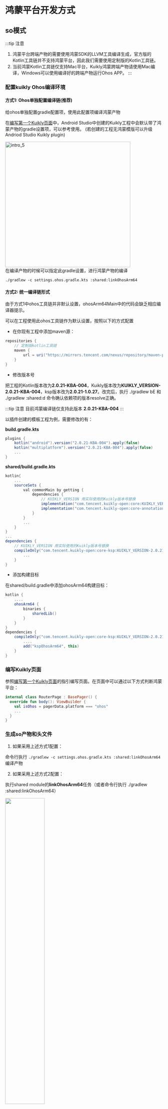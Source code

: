 # 鸿蒙平台开发方式

## so模式
:::tip 注意
1. 鸿蒙平台跨端产物的需要使用鸿蒙SDK的LLVM工具编译生成，官方版的Kotlin工具链并不支持鸿蒙平台，因此我们需要使用定制版的Kotlin工具链。
2. 当前鸿蒙Kotlin工具链仅支持Mac平台，Kuikly鸿蒙跨端产物请使用Mac编译，Windows可以使用编译好的跨端产物运行Ohos APP。
:::

### 配置kuikly Ohos编译环境
#### 方式1: Ohos单独配置编译链(推荐)

给ohos单独配置gradle配置项，使用此配置项编译鸿蒙产物

在[编写第一个Kuikly页面](../QuickStart/hello-world.md)中，Android Studio中创建的Kuikly工程中会默认带了鸿蒙产物的gradle设置项，可以参考使用。
(若创建的工程无鸿蒙模版可以升级Andriod Studio Kuikly plugin)
<div>
<img src="./img/ohosgradle.png"  alt="intro_5" width="400">
</div>
在编译产物的时候可以指定此gradle设置，进行鸿蒙产物的编译

`./gradlew -c settings.ohos.gradle.kts :shared:linkOhosArm64`



#### 方式2: 统一编译链形式

由于方式1中ohos工具链并非默认设置，ohosArm64Main中的代码会缺乏相应编译器提示。

可以在工程使用此ohos工具链作为默认设置，按照以下的方式配置


- 在你现有工程中添加maven源：
```gradle
repositories {
    // 定制版kotlin工具链
    maven {
        url = uri("https://mirrors.tencent.com/nexus/repository/maven-public/")
    }
}
```

- 修改版本号

把工程的Kotlin版本改为**2.0.21-KBA-004**，Kuikly版本改为**KUIKLY_VERSION-2.0.21-KBA-004**，ksp版本改为**2.0.21-1.0.27**。改完后，执行 ./gradlew bE 和 ./gradlew :shared:d 命令确认依赖项的版本resolve正确。

:::tip 注意
目前鸿蒙编译链仅支持此版本 **2.0.21-KBA-004**
:::

以插件创建的模板工程为例，需要修改的有：

**build.gradle.kts**

```gradle
plugins {
    kotlin("android").version("2.0.21-KBA-004").apply(false)
    kotlin("multiplatform").version("2.0.21-KBA-004").apply(false)
    ...
}
```

**shared/build.gradle.kts**

```gradle
kotlin{
    ...
    sourceSets {
        val commonMain by getting {
            dependencies {
                // KUIKLY_VERSION 用实际使用的Kuikly版本号替换
                implementation("com.tencent.kuikly-open:core:KUIKLY_VERSION-2.0.21-KBA-004")
                implementation("com.tencent.kuikly-open:core-annotations:KUIKLY_VERSION-2.0.21-KBA-004")
            }
        }
        ...
    }
}
...
dependencies {
    // KUIKLY_VERSION 用实际使用的Kuikly版本号替换
    compileOnly("com.tencent.kuikly-open:core-ksp:KUIKLY_VERSION-2.0.21-KBA-004") {
        ...
    }
}
```

- 添加构建目标

在shared/build.gradle中添加ohosArm64构建目标：
```gradle
kotlin {
    ....
    ohosArm64 {
        binaries {
            sharedLib()
        }
    }
}
dependencies {
    compileOnly("com.tencent.kuikly-open:core-ksp:KUIKLY_VERSION-2.0.21-KBA-004") {
        ....
        add("kspOhosArm64", this)
    }
}
```

### 编写Kuikly页面

参照[编写第一个Kuikly页面](../QuickStart/hello-world.md)的指引编写页面。在页面中可以通过以下方式判断鸿蒙平台：
```kotlin
internal class RouterPage : BasePager() {
  override fun body(): ViewBuilder {
    val isOhos = pagerData.platform === "ohos"
    ...
  }
}
```

### 生成so产物和头文件

1. 如果采用上述方式1配置：

命令行执行 `./gradlew -c settings.ohos.gradle.kts :shared:linkOhosArm64` 编译产物

2. 如果采用上述方式2配置：

执行shared module的**linkOhosArm64**任务（或者命令行执行 ./gradlew :shared:linkOhosArm64）

<div>
<img src="./img/ohos_gradle.png" width="50%">
</div>

构建成功后，so产物和头文件在shared/build/bin/ohosArm64/

<div>
<img src="./img/so_dir.png" width="50%">
</div>

### 同步so产物和头文件至鸿蒙宿主工程

#### 方式1：Kuikly Hvigor插件

Kuikly简单封装了一个鸿蒙hvigor插件
插件可以实现在鸿蒙工程运行的时候编译kuiklyOhos产物并拷贝至对应文件夹，实现编译联动

使用方式:
1. ohosProject -> .npmrc
```text
registry=https://registry.npmjs.org/
```

2. ohosProject -> hvigor/hvigor-config.json5
```text
  ...
  "dependencies": {
    ...
    "kuikly-ohos-compile-plugin": "latest"
    ...
  },
  ...
```
3. ohosProject根目录中local.properties配置相应信息

```
# kuiklyCompilePlugin
# REQUIRED Parameters
kuikly.projectPath=Your kuikly project root path
kuikly.moduleName=Your kuikly module name
kuikly.ohosGradleSettings=settings.ohos.gradle

# OPTIONAL Parameters
kuikly.soPath=Your so product path(Relative path to the Ohos project root directory, the default is entry/libs/arm64-v8a)
kuikly.headerPath=Your header product path(Relative path to the Ohos project root directory, the default is entry/src/main/cpp)
kuikly.compilePluginEnabled=Whether the kuikly compile plugin is enabled during build(true or false, the default is true)
```
:::tip 注意
插件会在 `projectPath` 中执行 `./gradlew -c ohosGradleSettings moduleName:linkOhosArm64`

并把编译的产物拷贝到 `kuikly.soPath`、`kuikly.headerPath`

若你的工程结构比较复杂，插件可能无法支持
:::

4. ohosProject -> entry/hvigorfile.ts 启用插件
```text
import { kuiklyCompilePlugin } from 'kuikly-ohos-compile-plugin';
export default {
...

    plugins:[kuiklyCompilePlugin()]         /* Custom plugin to extend the functionality of Hvigor. */

    ...
}
```

在此基础上，如果想要在`Android Studio`运行鸿蒙App，可以参考模版工程添加

`模版工程根目录/.run/ohosApp.run.xml`和`模版工程根目录/ohosApp/runOhosApp.sh`

#### 方式2：自行注册Gradle Task拷贝编译产物
若你的工程结构较为复杂，可以自定义相关Gradle Task实现编译联动的功能